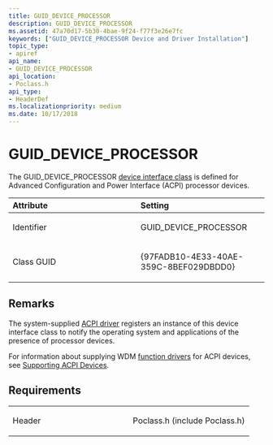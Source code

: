 ```yaml
---
title: GUID_DEVICE_PROCESSOR
description: GUID_DEVICE_PROCESSOR
ms.assetid: 47a70d17-5b30-4bae-9f24-f77f3e26e7fc
keywords: ["GUID_DEVICE_PROCESSOR Device and Driver Installation"]
topic_type:
- apiref
api_name:
- GUID_DEVICE_PROCESSOR
api_location:
- Poclass.h
api_type:
- HeaderDef
ms.localizationpriority: medium
ms.date: 10/17/2018
---
```


# GUID_DEVICE_PROCESSOR


The GUID_DEVICE_PROCESSOR [device interface class](./overview-of-device-interface-classes.md) is defined for Advanced Configuration and Power Interface (ACPI) processor devices.

<table>
<colgroup>
<col width="50%" />
<col width="50%" />
</colgroup>
<thead>
<tr class="header">
<th align="left">Attribute</th>
<th align="left">Setting</th>
</tr>
</thead>
<tbody>
<tr class="odd">
<td align="left"><p>Identifier</p></td>
<td align="left"><p>GUID_DEVICE_PROCESSOR</p></td>
</tr>
<tr class="even">
<td align="left"><p>Class GUID</p></td>
<td align="left"><p>{97FADB10-4E33-40AE-359C-8BEF029DBDD0}</p></td>
</tr>
</tbody>
</table>

 

Remarks
-------

The system-supplied [ACPI driver](../kernel/acpi-driver.md) registers an instance of this device interface class to notify the operating system and applications of the presence of processor devices.

For information about supplying WDM [function drivers](../kernel/function-drivers.md) for ACPI devices, see [Supporting ACPI Devices](../acpi/supporting-acpi-devices.md).

Requirements
------------

<table>
<colgroup>
<col width="50%" />
<col width="50%" />
</colgroup>
<tbody>
<tr class="odd">
<td align="left"><p>Header</p></td>
<td align="left">Poclass.h (include Poclass.h)</td>
</tr>
</tbody>
</table>

 

